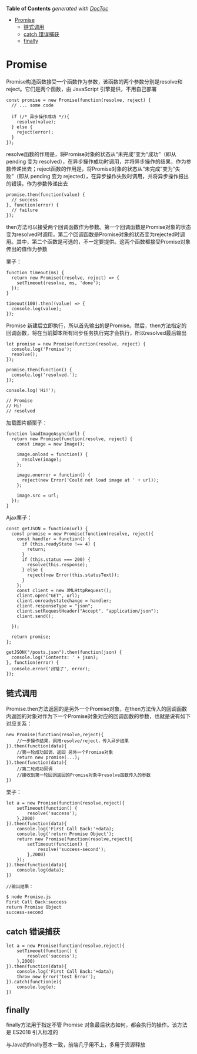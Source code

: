 <!-- START doctoc generated TOC please keep comment here to allow auto update -->
<!-- DON'T EDIT THIS SECTION, INSTEAD RE-RUN doctoc TO UPDATE -->
**Table of Contents**  *generated with [DocToc](https://github.com/thlorenz/doctoc)*

- [Promise](#promise)
  - [链式调用](#%E9%93%BE%E5%BC%8F%E8%B0%83%E7%94%A8)
  - [catch 错误捕获](#catch-%E9%94%99%E8%AF%AF%E6%8D%95%E8%8E%B7)
  - [finally](#finally)

<!-- END doctoc generated TOC please keep comment here to allow auto update -->

# Promise
	
Promise构造函数接受一个函数作为参数，该函数的两个参数分别是resolve和reject。它们是两个函数，由 JavaScript 引擎提供，不用自己部署

	const promise = new Promise(function(resolve, reject) {
	  // ... some code
	
	  if (/* 异步操作成功 */){
	    resolve(value);
	  } else {
	    reject(error);
	  }
	});

resolve函数的作用是，将Promise对象的状态从“未完成”变为“成功”（即从 pending 变为 resolved），在异步操作成功时调用，并将异步操作的结果，作为参数传递出去；reject函数的作用是，将Promise对象的状态从“未完成”变为“失败”（即从 pending 变为 rejected），在异步操作失败时调用，并将异步操作报出的错误，作为参数传递出去

	promise.then(function(value) {
	  // success
	}, function(error) {
	  // failure
	});

then方法可以接受两个回调函数作为参数。第一个回调函数是Promise对象的状态变为resolved时调用，第二个回调函数是Promise对象的状态变为rejected时调用。其中，第二个函数是可选的，不一定要提供。这两个函数都接受Promise对象传出的值作为参数

栗子：
	
	function timeout(ms) {
	  return new Promise((resolve, reject) => {
	    setTimeout(resolve, ms, 'done');
	  });
	}
	
	timeout(100).then((value) => {
	  console.log(value);
	});

Promise 新建后立即执行，所以首先输出的是Promise。然后，then方法指定的回调函数，将在当前脚本所有同步任务执行完才会执行，所以resolved最后输出

	let promise = new Promise(function(resolve, reject) {
	  console.log('Promise');
	  resolve();
	});
	
	promise.then(function() {
	  console.log('resolved.');
	});
	
	console.log('Hi!');
	
	// Promise
	// Hi!
	// resolved

加载图片额栗子：

	function loadImageAsync(url) {
	  return new Promise(function(resolve, reject) {
	    const image = new Image();
	
	    image.onload = function() {
	      resolve(image);
	    };
	
	    image.onerror = function() {
	      reject(new Error('Could not load image at ' + url));
	    };
	
	    image.src = url;
	  });
	}

Ajax栗子：
	
	const getJSON = function(url) {
	  const promise = new Promise(function(resolve, reject){
	    const handler = function() {
	      if (this.readyState !== 4) {
	        return;
	      }
	      if (this.status === 200) {
	        resolve(this.response);
	      } else {
	        reject(new Error(this.statusText));
	      }
	    };
	    const client = new XMLHttpRequest();
	    client.open("GET", url);
	    client.onreadystatechange = handler;
	    client.responseType = "json";
	    client.setRequestHeader("Accept", "application/json");
	    client.send();
	
	  });
	
	  return promise;
	};
	
	getJSON("/posts.json").then(function(json) {
	  console.log('Contents: ' + json);
	}, function(error) {
	  console.error('出错了', error);
	});

## 链式调用

Promise.then方法返回的是另外一个Promise对象，在then方法传入的回调函数内返回的对象对作为下一个Promise对象对应的回调函数的参数，也就是说有如下对应关系：

	new Promise(function(resolve,reject){
		//一步操作结果，调用resolve/reject，传入异步结果
	}).then(function(data){
		//第一轮成功回调，返回 另外一个Promise对象
		return new promise(...);
	}).then(function(data){
		//第二轮成功回调
		//接收到第一轮回调返回的Promise对象中resolve函数传入的参数
	})

栗子：

	let a = new Promise(function(resolve,reject){
		setTimeout(function() {
			resolve('success');
		},2000)
	}).then(function(data){
		console.log('First Call Back:'+data);
		console.log('return Promise Object');
		return new Promise(function(resolve,reject){
			setTimeout(function() {
				resolve('success-second');
			},2000)
		});
	}).then(function(data){
		console.log(data);
	})
	
	//输出结果：

	$ node Promise.js
	First Call Back:success
	return Promise Object
	success-second

## catch 错误捕获

	let a = new Promise(function(resolve,reject){
		setTimeout(function() {
			resolve('success');
		},2000)
	}).then(function(data){
		console.log('First Call Back:'+data);
		throw new Error('test Error');
	}).catch(function(e){
		console.log(e);
	})

## finally

finally方法用于指定不管 Promise 对象最后状态如何，都会执行的操作。该方法是 ES2018 引入标准的

与Java的finally基本一致，前端几乎用不上，多用于资源释放


